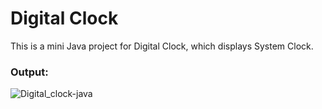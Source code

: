 # Digital Clock
This is a mini Java project for Digital Clock, which displays System Clock. 
<h3>Output:</h3>

![Digital_clock-java](https://github.com/hey-its-d2t2/Digital_Clock/assets/63626210/0f2744bc-69ff-4bc9-b559-6b93a5a9b637)
